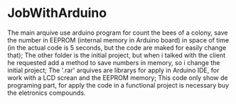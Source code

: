# JobWithArduino

The main arquive use arduino program for count the bees of a colony, save the number in EEPROM (internal memory in Arduino board) in space of time (in the actual code is 5 seconds, but the code are maked for easily change that);
The other folder is the initial project, but when i talked with the client he requested add a method to save numbers in memory, so i change the initial project;
The '.rar' arquives are librarys for apply in Arduino IDE, for work with a LCD screan and the EEPROM memory; 
This code only show de programing part, for apply the code in a functional project is necessary buy the eletronics compounds.

